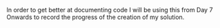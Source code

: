 In order to get better at documenting code I will be using this from Day 7 Onwards to record the progress of the creation of my solution.


